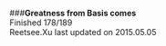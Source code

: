 ###__Greatness from Basis comes__    
Finished 178/189       
Reetsee.Xu last updated on 2015.05.05               

